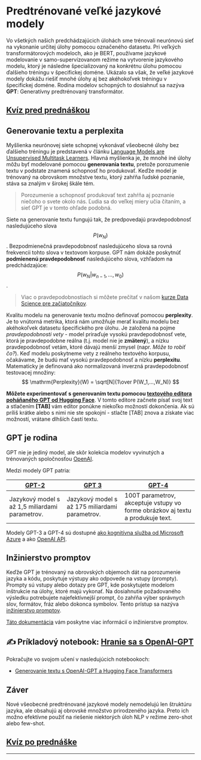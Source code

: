 <!--
CO_OP_TRANSLATOR_METADATA:
{
  "original_hash": "97836d30a6bec736f8e3b4411c572bc2",
  "translation_date": "2025-09-23T14:10:32+00:00",
  "source_file": "lessons/5-NLP/20-LangModels/README.md",
  "language_code": "sk"
}
-->
# Predtrénované veľké jazykové modely

Vo všetkých našich predchádzajúcich úlohách sme trénovali neurónovú sieť na vykonanie určitej úlohy pomocou označeného datasetu. Pri veľkých transformátorových modeloch, ako je BERT, používame jazykové modelovanie v samo-supervízovanom režime na vytvorenie jazykového modelu, ktorý je následne špecializovaný na konkrétnu úlohu pomocou ďalšieho tréningu v špecifickej doméne. Ukázalo sa však, že veľké jazykové modely dokážu riešiť mnohé úlohy aj bez akéhokoľvek tréningu v špecifickej doméne. Rodina modelov schopných to dosiahnuť sa nazýva **GPT**: Generatívny predtrénovaný transformátor.

## [Kvíz pred prednáškou](https://ff-quizzes.netlify.app/en/ai/quiz/39)

## Generovanie textu a perplexita

Myšlienka neurónovej siete schopnej vykonávať všeobecné úlohy bez ďalšieho tréningu je predstavená v článku [Language Models are Unsupervised Multitask Learners](https://cdn.openai.com/better-language-models/language_models_are_unsupervised_multitask_learners.pdf). Hlavná myšlienka je, že mnohé iné úlohy môžu byť modelované pomocou **generovania textu**, pretože porozumenie textu v podstate znamená schopnosť ho produkovať. Keďže model je trénovaný na obrovskom množstve textu, ktorý zahŕňa ľudské poznanie, stáva sa znalým v širokej škále tém.

> Porozumenie a schopnosť produkovať text zahŕňa aj poznanie niečoho o svete okolo nás. Ľudia sa do veľkej miery učia čítaním, a sieť GPT je v tomto ohľade podobná.

Siete na generovanie textu fungujú tak, že predpovedajú pravdepodobnosť nasledujúceho slova $$P(w_N)$$. Bezpodmienečná pravdepodobnosť nasledujúceho slova sa rovná frekvencii tohto slova v textovom korpuse. GPT nám dokáže poskytnúť **podmienenú pravdepodobnosť** nasledujúceho slova, vzhľadom na predchádzajúce: $$P(w_N | w_{n-1}, ..., w_0)$$.

> Viac o pravdepodobnostiach si môžete prečítať v našom [kurze Data Science pre začiatočníkov](https://github.com/microsoft/Data-Science-For-Beginners/tree/main/1-Introduction/04-stats-and-probability).

Kvalitu modelu na generovanie textu možno definovať pomocou **perplexity**. Je to vnútorná metrika, ktorá nám umožňuje merať kvalitu modelu bez akéhokoľvek datasetu špecifického pre úlohu. Je založená na pojme *pravdepodobnosti vety* - model priraďuje vysokú pravdepodobnosť vete, ktorá je pravdepodobne reálna (t.j. model nie je **zmätený**), a nízku pravdepodobnosť vetám, ktoré dávajú menší zmysel (napr. *Môže to robiť čo?*). Keď modelu poskytneme vety z reálneho textového korpusu, očakávame, že budú mať vysokú pravdepodobnosť a nízku **perplexitu**. Matematicky je definovaná ako normalizovaná inverzná pravdepodobnosť testovacej množiny:
$$
\mathrm{Perplexity}(W) = \sqrt[N]{1\over P(W_1,...,W_N)}
$$ 

**Môžete experimentovať s generovaním textu pomocou [textového editora poháňaného GPT od Hugging Face](https://transformer.huggingface.co/doc/gpt2-large)**. V tomto editore začnete písať svoj text a stlačením **[TAB]** vám editor ponúkne niekoľko možností dokončenia. Ak sú príliš krátke alebo s nimi nie ste spokojní - stlačte [TAB] znova a získate viac možností, vrátane dlhších častí textu.

## GPT je rodina

GPT nie je jediný model, ale skôr kolekcia modelov vyvinutých a trénovaných spoločnosťou [OpenAI](https://openai.com). 

Medzi modely GPT patria:

| [GPT-2](https://huggingface.co/docs/transformers/model_doc/gpt2#openai-gpt2) | [GPT 3](https://openai.com/research/language-models-are-few-shot-learners) | [GPT-4](https://openai.com/gpt-4) |
| -- | -- | -- |
| Jazykový model s až 1,5 miliardami parametrov. | Jazykový model s až 175 miliardami parametrov. | 100T parametrov, akceptuje vstupy vo forme obrázkov aj textu a produkuje text. |

Modely GPT-3 a GPT-4 sú dostupné [ako kognitívna služba od Microsoft Azure](https://azure.microsoft.com/en-us/services/cognitive-services/openai-service/#overview?WT.mc_id=academic-77998-cacaste) a ako [OpenAI API](https://openai.com/api/).

## Inžinierstvo promptov

Keďže GPT je trénovaný na obrovských objemoch dát na porozumenie jazyka a kódu, poskytuje výstupy ako odpovede na vstupy (prompty). Prompty sú vstupy alebo dotazy pre GPT, kde poskytujete modelom inštrukcie na úlohy, ktoré majú vykonať. Na dosiahnutie požadovaného výsledku potrebujete najefektívnejší prompt, čo zahŕňa výber správnych slov, formátov, fráz alebo dokonca symbolov. Tento prístup sa nazýva [inžinierstvo promptov](https://learn.microsoft.com/en-us/shows/ai-show/the-basics-of-prompt-engineering-with-azure-openai-service?WT.mc_id=academic-77998-bethanycheum).

[Táto dokumentácia](https://learn.microsoft.com/en-us/semantic-kernel/prompt-engineering/?WT.mc_id=academic-77998-bethanycheum) vám poskytne viac informácií o inžinierstve promptov.

## ✍️ Príkladový notebook: [Hranie sa s OpenAI-GPT](GPT-PyTorch.ipynb)

Pokračujte vo svojom učení v nasledujúcich notebookoch:

* [Generovanie textu s OpenAI-GPT a Hugging Face Transformers](GPT-PyTorch.ipynb)

## Záver

Nové všeobecné predtrénované jazykové modely nemodelujú len štruktúru jazyka, ale obsahujú aj obrovské množstvo prirodzeného jazyka. Preto ich možno efektívne použiť na riešenie niektorých úloh NLP v režime zero-shot alebo few-shot.

## [Kvíz po prednáške](https://ff-quizzes.netlify.app/en/ai/quiz/40)

---

